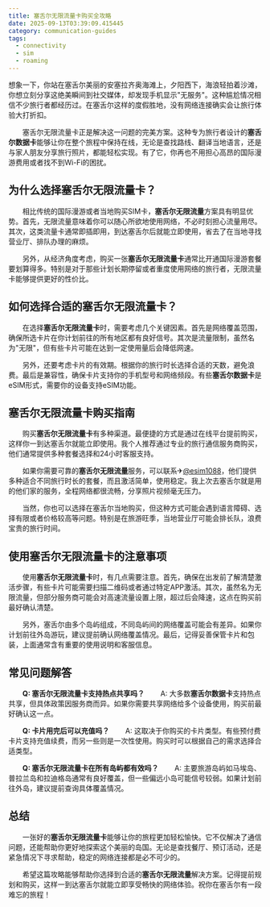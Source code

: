 ```yaml
---
title: 塞舌尔无限流量卡购买全攻略
date: 2025-09-13T03:39:09.415445
category: communication-guides
tags:
  - connectivity
  - sim
  - roaming
---
```


想象一下，你站在塞舌尔美丽的安塞拉齐奥海滩上，夕阳西下，海浪轻拍着沙滩，你想立刻分享这绝美瞬间到社交媒体，却发现手机显示"无服务"。这种尴尬情况相信不少旅行者都经历过。在塞舌尔这样的度假胜地，没有网络连接确实会让旅行体验大打折扣。

　　塞舌尔无限流量卡正是解决这一问题的完美方案。这种专为旅行者设计的**塞舌尔数据卡**能够让你在整个旅程中保持在线，无论是查找路线、翻译当地语言，还是与家人朋友分享旅行照片，都能轻松实现。有了它，你再也不用担心高昂的国际漫游费用或者找不到Wi-Fi的困扰。

## 为什么选择塞舌尔无限流量卡？

　　相比传统的国际漫游或者当地购买SIM卡，**塞舌尔无限流量**方案具有明显优势。首先，无限流量意味着你可以随心所欲地使用网络，不必时刻担心流量用尽。其次，这类流量卡通常即插即用，到达塞舌尔后就能立即使用，省去了在当地寻找营业厅、排队办理的麻烦。

　　另外，从经济角度考虑，购买一张**塞舌尔无限流量卡**通常比开通国际漫游套餐要划算得多。特别是对于那些计划长期停留或者重度使用网络的旅行者，无限流量卡能够提供更好的性价比。

## 如何选择合适的塞舌尔无限流量卡？

　　在选择**塞舌尔无限流量卡**时，需要考虑几个关键因素。首先是网络覆盖范围，确保所选卡片在你计划前往的所有地区都有良好信号。其次是流量限制，虽然名为"无限"，但有些卡片可能在达到一定使用量后会降低网速。

　　另外，还要考虑卡片的有效期。根据你的旅行时长选择合适的天数，避免浪费。最后是兼容性，确保卡片支持你的手机型号和网络频段。有些**塞舌尔数据卡**是eSIM形式，需要你的设备支持eSIM功能。

## 塞舌尔无限流量卡购买指南

　　购买**塞舌尔无限流量卡**有多种渠道。最便捷的方式是通过在线平台提前购买，这样你一到达塞舌尔就能立即使用。我个人推荐通过专业的旅行通信服务商购买，他们通常提供多种套餐选择和24小时客服支持。

　　如果你需要可靠的**塞舌尔无限流量**服务，可以联系✈[@esim1088](https://t.me/s/esim1088)，他们提供多种适合不同旅行时长的套餐，而且激活简单，使用稳定。我上次去塞舌尔就是用的他们家的服务，全程网络都很流畅，分享照片视频毫无压力。

　　当然，你也可以选择在塞舌尔当地购买，但这种方式可能会遇到语言障碍、选择有限或者价格较高等问题。特别是在旅游旺季，当地营业厅可能会排长队，浪费宝贵的旅行时间。

## 使用塞舌尔无限流量卡的注意事项

　　使用**塞舌尔无限流量卡**时，有几点需要注意。首先，确保在出发前了解清楚激活步骤，有些卡片可能需要扫描二维码或者通过特定APP激活。其次，虽然名为无限流量，但部分服务商可能会对高速流量设置上限，超过后会降速，这点在购买前最好确认清楚。

　　另外，塞舌尔由多个岛屿组成，不同岛屿间的网络覆盖可能会有差异。如果你计划前往外岛游玩，建议提前确认网络覆盖情况。最后，记得妥善保管卡片和包装，上面通常含有重要的使用说明和客服信息。

## 常见问题解答

　　**Q: 塞舌尔无限流量卡支持热点共享吗？**
　　A: 大多数**塞舌尔数据卡**支持热点共享，但具体政策因服务商而异。如果你需要共享网络给多个设备使用，购买前最好确认这一点。

　　**Q: 卡片用完后可以充值吗？**
　　A: 这取决于你购买的卡片类型。有些预付费卡片支持充值续费，而另一些则是一次性使用。购买时可以根据自己的需求选择合适类型。

　　**Q: 塞舌尔无限流量卡在所有岛屿都有效吗？**
　　A: 主要旅游岛屿如马埃岛、普拉兰岛和拉迪格岛通常有良好覆盖，但一些偏远小岛可能信号较弱。如果计划前往外岛，建议提前查询具体覆盖情况。

## 总结

　　一张好的**塞舌尔无限流量卡**能够让你的旅程更加轻松愉快。它不仅解决了通信问题，还能帮助你更好地探索这个美丽的岛国。无论是查找餐厅、预订活动，还是紧急情况下寻求帮助，稳定的网络连接都是必不可少的。

　　希望这篇攻略能够帮助你选择到合适的**塞舌尔无限流量**解决方案。记得提前规划和购买，这样一到达塞舌尔就能立即享受畅快的网络体验。祝你在塞舌尔有一段难忘的旅程！